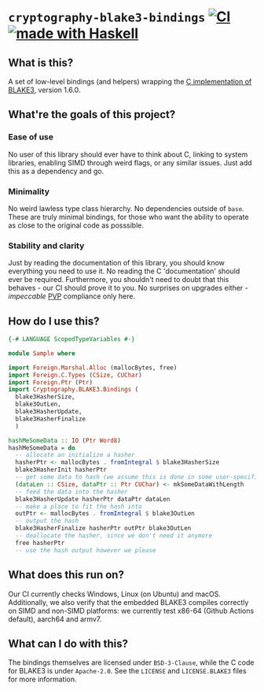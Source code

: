 # `cryptography-blake3-bindings` [![CI](https://github.com/haskell-cryptography/cryptography-blake3-bindings/actions/workflows/ci.yml/badge.svg)](https://github.com/haskell-cryptography/cryptography-blake3-bindings/actions/workflows/ci.yml) [![made with Haskell](https://img.shields.io/badge/Made%20in-Haskell-%235e5086?logo=haskell&style=flat-square)](https://haskell.org)

## What is this?

A set of low-level bindings (and helpers) wrapping the [C implementation of
BLAKE3](https://github.com/BLAKE3-team/BLAKE3/tree/master/c), version 1.6.0.

## What're the goals of this project?

### Ease of use

No user of this library should ever have to think about C, linking to system
libraries, enabling SIMD through weird flags, or any similar issues. Just add
this as a dependency and go.

### Minimality

No weird lawless type class hierarchy. No dependencies outside of `base`. These
are truly minimal bindings, for those who want the ability to operate as close
to the original code as posssible.

### Stability and clarity

Just by reading the documentation of this library, you should know everything
you need to use it. No reading the C 'documentation' should ever be required.
Furthermore, you shouldn't need to doubt that this behaves - our CI should prove
it to you. No surprises on upgrades either - _impeccable_
[PVP](https://pvp.haskell.org) compliance only here.

## How do I use this?

```haskell
{-# LANGUAGE ScopedTypeVariables #-}

module Sample where

import Foreign.Marshal.Alloc (mallocBytes, free)
import Foreign.C.Types (CSize, CUChar)
import Foreign.Ptr (Ptr)
import Cryptography.BLAKE3.Bindings (
  blake3HasherSize,
  blake3OutLen,
  blake3HasherUpdate,
  blake3HasherFinalize
  )

hashMeSomeData :: IO (Ptr Word8)
hashMeSomeData = do
  -- allocate an initialize a hasher
  hasherPtr <- mallocBytes . fromIntegral $ blake3HasherSize
  blake3HasherInit hasherPtr
  -- get some data to hash (we assume this is done in some user-specific way)
  (dataLen :: CSize, dataPtr :: Ptr CUChar) <- mkSomeDataWithLength
  -- feed the data into the hasher
  blake3HasherUpdate hasherPtr dataPtr dataLen
  -- make a place to fit the hash into
  outPtr <- mallocBytes . fromIntegral $ blake3OutLen
  -- output the hash
  blake3HasherFinalize hasherPtr outPtr blake3OutLen
  -- deallocate the hasher, since we don't need it anymore
  free hasherPtr
  -- use the hash output however we please
```

## What does this run on?

Our CI currently checks Windows, Linux (on Ubuntu) and macOS. Additionally, we
also verify that the embedded BLAKE3 compiles correctly on SIMD and non-SIMD
platforms: we currently test x86-64 (Github Actions default), aarch64 and armv7.

## What can I do with this?

The bindings themselves are licensed under `BSD-3-Clause`, while the C code for
BLAKE3 is under `Apache-2.0`. See the `LICENSE` and `LICENSE.BLAKE3` files for
more information.
